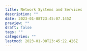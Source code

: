 ```yaml
---
title: Network Systems and Services
description: ""
date: 2023-01-08T23:45:07.145Z
preview: ""
draft: false
tags: ""
categories: ""
lastmod: 2023-01-08T23:45:22.426Z
---
```

